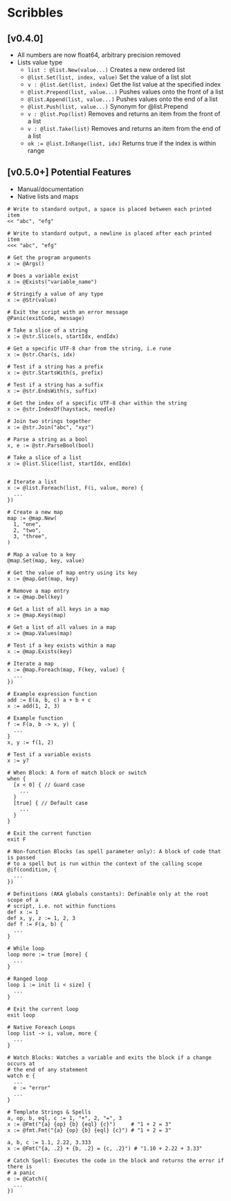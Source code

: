 # Scribbles

## [v0.4.0]

- All numbers are now float64, arbitrary precision removed
- Lists value type
  - `list : @list.New(value...)` Creates a new ordered list
  - `@list.Set(list, index, value)` Set the value of a list slot
  - `v : @list.Get(list, index)` Get the list value at the specified index
  - `@list.Prepend(list, value...)` Pushes values onto the front of a list
  - `@list.Append(list, value...)` Pushes values onto the end of a list
  - `@list.Push(list, value...)` Synonym for @list.Prepend
  - `v : @list.Pop(list)` Removes and returns an item from the front of a list
  - `v : @list.Take(list)` Removes and returns an item from the end of a list
  - `ok := @list.InRange(list, idx)` Returns true if the index is within range


## [v0.5.0+] Potential Features

- Manual/documentation
- Native lists and maps

```
# Write to standard output, a space is placed between each printed item 
<< "abc", "efg"

# Write to standard output, a newline is placed after each printed item 
<<< "abc", "efg"

# Get the program arguments
x := @Args()

# Does a variable exist
x := @Exists("variable_name")

# Stringify a value of any type
x := @Str(value)

# Exit the script with an error message
@Panic(exitCode, message)

# Take a slice of a string
x := @str.Slice(s, startIdx, endIdx)

# Get a specific UTF-8 char from the string, i.e rune
x := @str.Char(s, idx)

# Test if a string has a prefix
x := @str.StartsWith(s, prefix)

# Test if a string has a suffix
x := @str.EndsWith(s, suffix)

# Get the index of a specific UTF-8 char within the string
x := @str.IndexOf(haystack, needle)

# Join two strings together
x := @str.Join("abc", "xyz")

# Parse a string as a bool
x, e := @str.ParseBool(bool)

# Take a slice of a list
x := @list.Slice(list, startIdx, endIdx)


# Iterate a list
x := @list.Foreach(list, F(i, value, more) {
  ...
})

# Create a new map
map := @map.New(
  1, "one",
  2, "two",
  3, "three",
)

# Map a value to a key
@map.Set(map, key, value)

# Get the value of map entry using its key
x := @map.Get(map, key)

# Remove a map entry
x := @map.Del(key)

# Get a list of all keys in a map
x := @map.Keys(map)

# Get a list of all values in a map
x := @map.Values(map)

# Test if a key exists within a map
x := @map.Exists(key)

# Iterate a map
x := @map.Foreach(map, F(key, value) {
  ...
})

# Example expression function
add := E(a, b, c) a + b + c
x := add(1, 2, 3)

# Example function
f := F(a, b -> x, y) {
  ...
}
x, y := f(1, 2)

# Test if a variable exists
x := y?

# When Block: A form of match block or switch
when {
  [x < 0] { // Guard case
    ... 
  }
  [true] { // Default case
    ... 
  }
}

# Exit the current function
exit F

# Non-function Blocks (as spell parameter only): A block of code that is passed
# to a spell but is run within the context of the calling scope
@if(condition, {
  ...
})

# Definitions (AKA globals constants): Definable only at the root scope of a
# script, i.e. not within functions
def x := 1
def x, y, z := 1, 2, 3
def f := F(a, b) {
  ...
}

# While loop
loop more := true [more] {
  ...
}

# Ranged loop
loop i := init [i < size] {
  ...
}

# Exit the current loop
exit loop

# Native Foreach Loops
loop list -> i, value, more {
  ...
}

# Watch Blocks: Watches a variable and exits the block if a change occurs at
# the end of any statement
watch e {
  ...
  e := "error"
  ...
}

# Template Strings & Spells
a, op, b, eql, c := 1, "+", 2, "=", 3
x := @Fmt("{a} {op} {b} {eql} {c}")     # "1 + 2 = 3"
x := @fmt.Fmt("{a} {op} {b} {eql} {c}") # "1 + 2 = 3"

a, b, c := 1.1, 2.22, 3.333
x := @Fmt("{a, .2} + {b, .2} = {c, .2}") # "1.10 + 2.22 + 3.33"

# Catch Spell: Executes the code in the block and returns the error if there is
# a panic
e := @Catch({
  ...
})
```
